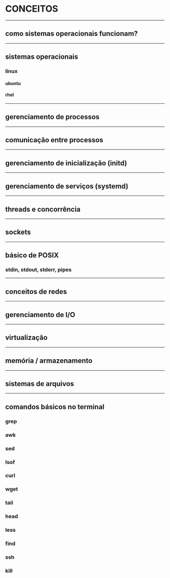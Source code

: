 # CONCEITOS
---
## como sistemas operacionais funcionam?
---
## sistemas operacionais
### linux
#### ubuntu
#### rhel
---
## gerenciamento de processos
---
## comunicação entre processos
---
## gerenciamento de inicialização (initd)
---
## gerenciamento de serviços (systemd)
---
## threads e concorrência
---
## sockets
---
## básico de POSIX
### stdin, stdout, stderr, pipes
---
## conceitos de redes
---
## gerenciamento de I/O
---
## virtualização
---
## memória / armazenamento
---
## sistemas de arquivos
---
## comandos básicos no terminal
### grep
### awk
### sed
### lsof
### curl
### wget
### tail
### head
### less
### find
### ssh
### kill